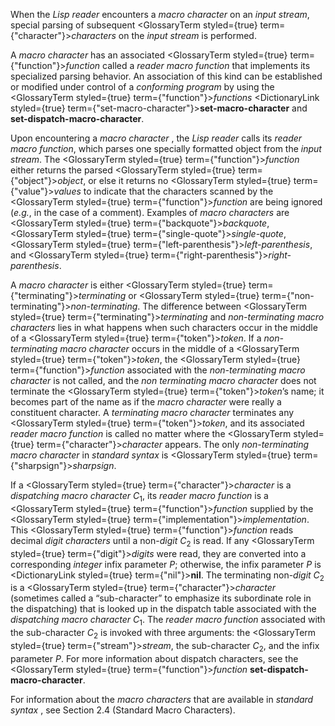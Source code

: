  



When the *Lisp reader* encounters a *macro character* on an *input stream*, special parsing of subsequent <GlossaryTerm styled={true} term={"character"}><i>characters</i></GlossaryTerm> on the *input stream* is performed. 



A *macro character* has an associated <GlossaryTerm styled={true} term={"function"}><i>function</i></GlossaryTerm> called a *reader macro function* that implements its specialized parsing behavior. An association of this kind can be established or modified under control of a *conforming program* by using the <GlossaryTerm styled={true} term={"function"}><i>functions</i></GlossaryTerm> <DictionaryLink styled={true} term={"set-macro-character"}><b>set-macro-character</b></DictionaryLink> and **set-dispatch-macro-character**. 



Upon encountering a *macro character* , the *Lisp reader* calls its *reader macro function*, which parses one specially formatted object from the *input stream*. The <GlossaryTerm styled={true} term={"function"}><i>function</i></GlossaryTerm> either returns the parsed <GlossaryTerm styled={true} term={"object"}><i>object</i></GlossaryTerm>, or else it returns no <GlossaryTerm styled={true} term={"value"}><i>values</i></GlossaryTerm> to indicate that the characters scanned by the <GlossaryTerm styled={true} term={"function"}><i>function</i></GlossaryTerm> are being ignored (*e.g.*, in the case of a comment). Examples of *macro characters* are <GlossaryTerm styled={true} term={"backquote"}><i>backquote</i></GlossaryTerm>, <GlossaryTerm styled={true} term={"single-quote"}><i>single-quote</i></GlossaryTerm>, <GlossaryTerm styled={true} term={"left-parenthesis"}><i>left-parenthesis</i></GlossaryTerm>, and <GlossaryTerm styled={true} term={"right-parenthesis"}><i>right-parenthesis</i></GlossaryTerm>. 



A *macro character* is either <GlossaryTerm styled={true} term={"terminating"}><i>terminating</i></GlossaryTerm> or <GlossaryTerm styled={true} term={"non-terminating"}><i>non-terminating</i></GlossaryTerm>. The difference between <GlossaryTerm styled={true} term={"terminating"}><i>terminating</i></GlossaryTerm> and *non-terminating macro characters* lies in what happens when such characters occur in the middle of a <GlossaryTerm styled={true} term={"token"}><i>token</i></GlossaryTerm>. If a *non-terminating macro character* occurs in the middle of a <GlossaryTerm styled={true} term={"token"}><i>token</i></GlossaryTerm>, the <GlossaryTerm styled={true} term={"function"}><i>function</i></GlossaryTerm> associated with the *non-terminating macro character* is not called, and the *non terminating macro character* does not terminate the <GlossaryTerm styled={true} term={"token"}><i>token</i></GlossaryTerm>’s name; it becomes part of the name as if the *macro character* were really a constituent character. A *terminating macro character* terminates any <GlossaryTerm styled={true} term={"token"}><i>token</i></GlossaryTerm>, and its associated *reader macro function* is called no matter where the <GlossaryTerm styled={true} term={"character"}><i>character</i></GlossaryTerm> appears. The only *non-terminating macro character* in *standard syntax* is <GlossaryTerm styled={true} term={"sharpsign"}><i>sharpsign</i></GlossaryTerm>. 



If a <GlossaryTerm styled={true} term={"character"}><i>character</i></GlossaryTerm> is a *dispatching macro character C*<sub>1</sub>, its *reader macro function* is a <GlossaryTerm styled={true} term={"function"}><i>function</i></GlossaryTerm> supplied by the <GlossaryTerm styled={true} term={"implementation"}><i>implementation</i></GlossaryTerm>. This <GlossaryTerm styled={true} term={"function"}><i>function</i></GlossaryTerm> reads decimal *digit characters* until a non-*digit C*<sub>2</sub> is read. If any <GlossaryTerm styled={true} term={"digit"}><i>digits</i></GlossaryTerm> were read, they are converted into a corresponding *integer* infix parameter *P*; otherwise, the infix parameter *P* is <DictionaryLink styled={true} term={"nil"}><b>nil</b></DictionaryLink>. The terminating non-*digit C*<sub>2</sub> is a <GlossaryTerm styled={true} term={"character"}><i>character</i></GlossaryTerm> (sometimes called a “sub-character” to emphasize its subordinate role in the dispatching) that is looked up in the dispatch table associated with the *dispatching macro character C*<sub>1</sub>. The *reader macro function* associated with the sub-character *C*<sub>2</sub> is invoked with three arguments: the <GlossaryTerm styled={true} term={"stream"}><i>stream</i></GlossaryTerm>, the sub-character *C*<sub>2</sub>, and the infix parameter *P*. For more information about dispatch characters, see the <GlossaryTerm styled={true} term={"function"}><i>function</i></GlossaryTerm> **set-dispatch-macro-character**. 



For information about the *macro characters* that are available in *standard syntax* , see Section 2.4 (Standard Macro Characters).  







